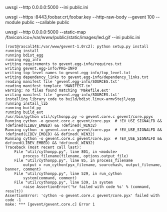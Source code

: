 uwsgi --http 0.0.0.0:5000 --ini public.ini

uwsgi --https :8443,foobar.crt,foobar.key --http-raw-body --gevent 100 --module public --callable public

uwsgi --http 0.0.0.0:5000 --static-map /favicon.ico=/var/www/public/static/images/led.gif --ini public.ini

    [root@rascal14$:/var/www/gevent-1.0rc2]: python setup.py install
    running install
    running bdist_egg
    running egg_info
    writing requirements to gevent.egg-info/requires.txt
    writing gevent.egg-info/PKG-INFO
    writing top-level names to gevent.egg-info/top_level.txt
    writing dependency_links to gevent.egg-info/dependency_links.txt
    reading manifest file 'gevent.egg-info/SOURCES.txt'
    reading manifest template 'MANIFEST.in'
    warning: no files found matching 'Makefile.ext'
    writing manifest file 'gevent.egg-info/SOURCES.txt'
    installing library code to build/bdist.linux-armv5tejl/egg
    running install_lib
    running build_py
    running build_ext
    /usr/bin/python util/cythonpp.py -o gevent.core.c gevent/core.ppyx
    Running cython -o gevent.core.c gevent/core.pyx  # !EV_USE_SIGNALFD && !defined(LIBEV_EMBED) && !defined(_WIN32)
    Running cython -o gevent.core.c gevent/core.pyx  # !EV_USE_SIGNALFD && !defined(LIBEV_EMBED) && defined(_WIN32)
    Running cython -o gevent.core.c gevent/core.pyx  # !EV_USE_SIGNALFD && defined(LIBEV_EMBED) && !defined(_WIN32)
    Traceback (most recent call last):
        File "util/cythonpp.py", line 801, in <module>
            process_filename(filename, options.output_file)
        File "util/cythonpp.py", line 85, in process_filename
            output = run_cython(pyx_filename, sourcehash, output_filename, banner, comment)
        File "util/cythonpp.py", line 529, in run_cython
            system(command, comment)
        File "util/cythonpp.py", line 539, in system
            raise AssertionError('%r failed with code %s' % (command, result))
    AssertionError: 'cython -o gevent.core.c gevent/core.pyx' failed with code -1
    make: *** [gevent/gevent.core.c] Error 1
